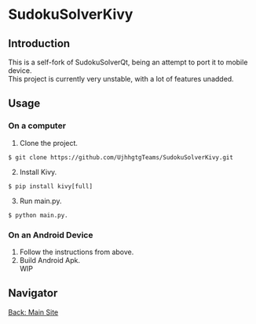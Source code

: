 # SudokuSolverKivy

## Introduction
This is a self-fork of SudokuSolverQt, being an attempt to port it to mobile device.<br>
This project is currently very unstable, with a lot of features unadded.

## Usage
### On a computer
1. Clone the project.
```
$ git clone https://github.com/UjhhgtgTeams/SudokuSolverKivy.git
```
2. Install Kivy.
```
$ pip install kivy[full]
```
3. Run main.py.
```
$ python main.py.
```
### On an Android Device
1. Follow the instructions from above.
2. Build Android Apk.<br>
WIP

## Navigator
[Back: Main Site](https://ujhhgtgteams.github.io/)